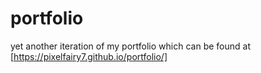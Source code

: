 # portfolio

yet another iteration of my portfolio which can be found at [https://pixelfairy7.github.io/portfolio/]
